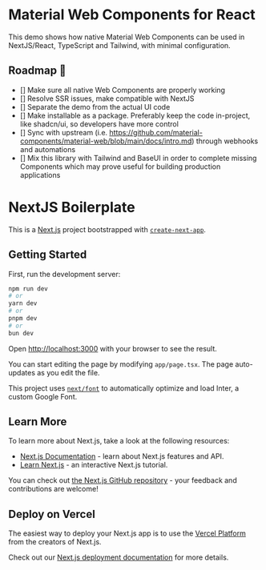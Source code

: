# Material Web Components for React

This demo shows how native Material Web Components can be used in NextJS/React, TypeScript and Tailwind, with minimal configuration.

## Roadmap 🚀
- [] Make sure all native Web Components are properly working
- [] Resolve SSR issues, make compatible with NextJS
- [] Separate the demo from the actual UI code
- [] Make installable as a package. Preferably keep the code in-project, like shadcn/ui, so developers have more control
- [] Sync with upstream (i.e. https://github.com/material-components/material-web/blob/main/docs/intro.md) through webhooks and automations
- [] Mix this library with Tailwind and BaseUI in order to complete missing Components which may prove useful for building production applications

# NextJS Boilerplate
This is a [Next.js](https://nextjs.org/) project bootstrapped with [`create-next-app`](https://github.com/vercel/next.js/tree/canary/packages/create-next-app).

## Getting Started

First, run the development server:

```bash
npm run dev
# or
yarn dev
# or
pnpm dev
# or
bun dev
```

Open [http://localhost:3000](http://localhost:3000) with your browser to see the result.

You can start editing the page by modifying `app/page.tsx`. The page auto-updates as you edit the file.

This project uses [`next/font`](https://nextjs.org/docs/basic-features/font-optimization) to automatically optimize and load Inter, a custom Google Font.

## Learn More

To learn more about Next.js, take a look at the following resources:

- [Next.js Documentation](https://nextjs.org/docs) - learn about Next.js features and API.
- [Learn Next.js](https://nextjs.org/learn) - an interactive Next.js tutorial.

You can check out [the Next.js GitHub repository](https://github.com/vercel/next.js/) - your feedback and contributions are welcome!

## Deploy on Vercel

The easiest way to deploy your Next.js app is to use the [Vercel Platform](https://vercel.com/new?utm_medium=default-template&filter=next.js&utm_source=create-next-app&utm_campaign=create-next-app-readme) from the creators of Next.js.

Check out our [Next.js deployment documentation](https://nextjs.org/docs/deployment) for more details.
